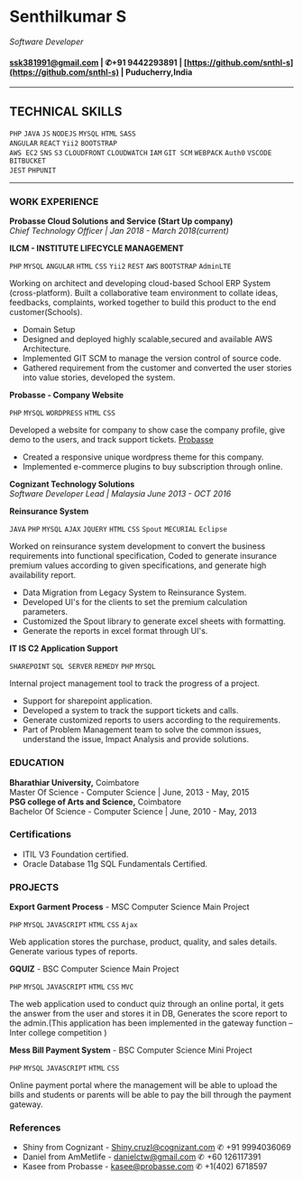 # Senthilkumar S
*Software Developer*<br/>
#### [ssk381991@gmail.com](ssk381991@gmail.com)  |  ✆+91 9442293891  |  [https://github.com/snthl-s](https://github.com/snthl-s)  |  Puducherry,India
-----------------
## TECHNICAL SKILLS
`PHP`   `JAVA`  `JS`    `NODEJS`    `MYSQL` `HTML`  `SASS`<br/>
`ANGULAR` `REACT` `Yii2` `BOOTSTRAP`<br/>
`AWS EC2` `SNS` `S3` `CLOUDFRONT` `CLOUDWATCH` `IAM` `GIT SCM` `WEBPACK` `Auth0` `VSCODE` `BITBUCKET`<br/>
`JEST` `PHPUNIT`<br/>

------------------
### WORK EXPERIENCE
<b>Probasse Cloud Solutions and Service (Start Up company)</b><br/> 
*Chief Technology Officer | Jan 2018 - March 2018(current)*<br/>

<b>ILCM - INSTITUTE LIFECYCLE MANAGEMENT</b>

`PHP` `MYSQL` `ANGULAR` `HTML` `CSS` `Yii2` `REST` `AWS` `BOOTSTRAP` `AdminLTE`

Working on architect and developing cloud-based School ERP System (cross-platform). Built a collaborative team environment to collate ideas, feedbacks, complaints, worked together to build this product to the end customer(Schools).

- Domain Setup
- Designed and deployed highly scalable,secured and available AWS Architecture.
- Implemented GIT SCM to manage the version control of source code.
- Gathered requirement from the customer and converted the user stories into value stories, developed the system.

<b>Probasse - Company Website</b>

`PHP` `MYSQL` `WORDPRESS` `HTML` `CSS`

Developed a website for company to show case the company profile, give demo to the users, and track support tickets. [Probasse](http://159.65.128.241/probasse/)
- Created a responsive unique wordpress theme for this company.
- Implemented e-commerce plugins to buy subscription through online.

<b>Cognizant Technology Solutions</b><br/>
*Software Developer Lead | Malaysia June 2013 -  OCT 2016*<br/>

<b>Reinsurance System</b>

`JAVA` `PHP` `MYSQL` `AJAX` `JQUERY` `HTML` `CSS` `Spout` `MECURIAL` `Eclipse`

Worked on reinsurance system development to convert the business requirements into functional specification, Coded to generate insurance premium values according to given specifications, and generate high availability report.

- Data Migration from Legacy System to Reinsurance System.
- Developed UI's for the clients to set the premium calculation parameters.
- Customized the Spout library to generate excel sheets with formatting. 
- Generate the reports in excel format through UI's.

<b>IT IS C2 Application Support </b>

`SHAREPOINT` `SQL SERVER` `REMEDY` `PHP` `MYSQL`  

Internal project management tool to track the progress of a project.

- Support for sharepoint application.
- Developed a system to track the support tickets and calls.
- Generate customized reports to users according to the requirements.
- Part of Problem Management team to solve the common issues, understand the issue, Impact Analysis and provide solutions.

### EDUCATION

<b>Bharathiar University,</b> Coimbatore<br/>
Master Of Science - Computer Science | June, 2013 - May, 2015<br/>
<b>PSG college of Arts and Science,</b> Coimbatore<br/>
Bachelor Of Science - Computer Science | June, 2010 - May, 2013
### Certifications
- ITIL V3 Foundation certified.
- Oracle Database 11g SQL Fundamentals Certified.

### PROJECTS

<b>Export Garment Process</b> - MSC Computer Science Main Project

`PHP` `MYSQL` `JAVASCRIPT` `HTML` `CSS` `Ajax`

Web application stores the purchase, product, quality, and sales details. Generate various types of reports.

<b>GQUIZ</b> - BSC Computer Science Main Project 

`PHP` `MYSQL` `JAVASCRIPT` `HTML` `CSS` `MVC`

The web application used to conduct quiz through an online portal, it gets the answer from the user
and stores it in DB, Generates the score report to the admin.(This application has been
implemented in the gateway function – Inter college competition )

<b>Mess Bill Payment System</b> - BSC Computer Science Mini Project

`PHP` `MYSQL` `JAVASCRIPT` `HTML` `CSS`

Online payment portal where the management will be able to upload the bills and students or parents will be able to pay the bill through the payment gateway.

### References

- Shiny from Cognizant - Shiny.cruzl@cognizant.com ✆ +91 9994036069
- Daniel from AmMetlife - danielctw@gmail.com ✆ +60 126117391
- Kasee from Probasse - kasee@probasse.com ✆ +1(402) 6718597 

 
